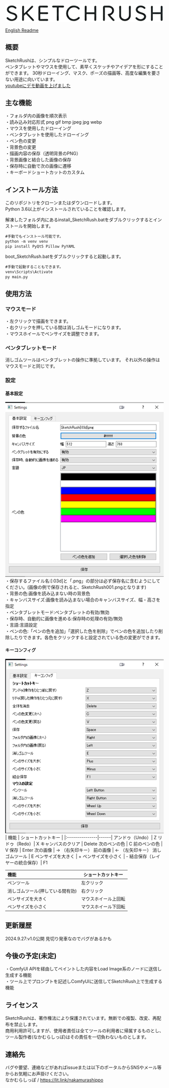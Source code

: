 ![SketchRushLogo](https://github.com/NakamuraShippo/SketchRush/blob/main/image/SketchRushLogo.png)
  
[English Readme](https://github.com/NakamuraShippo/SketchRush/blob/main/Readme_EN.md)  
  
## 概要
SketchRushは、シンプルなドローツールです。  
ペンタブレットやマウスを使用して、素早くスケッチやアイデアを形にすることができます。 
30秒ドローイング、マスク、ポーズの描画等、高度な編集を要さない用途に向いています。  
[youtubeにデモ動画を上げました](https://youtu.be/DLPtTu0L4a0)  
  
## 主な機能
・フォルダ内の画像を順次表示  
・読み込み対応形式 png gif bmp jpeg jpg webp  
・マウスを使用したドローイング  
・ペンタブレットを使用したドローイング  
・ペン色の変更  
・背景色の変更  
・描画内容の保存（透明背景のPNG）  
・背景画像と結合した画像の保存  
・保存時に自動で次の画像に遷移  
・キーボードショートカットのカスタム  
  
## インストール方法
このリポジトリをクローンまたはダウンロードします。  
Python 3.6以上がインストールされていることを確認します。  
  
解凍したフォルダ内にあるinstall_SketchRush.batをダブルクリックするとインストールを開始します。  
~~~
#手動でもインストール可能です。
python -m venv venv
pip install PyQt5 Pillow PyYAML
~~~
boot_SketchRush.batをダブルクリックすると起動します。  
~~~
#手動で起動することもできます。
venv\Scripts\Activate
py main.py
~~~
  
## 使用方法
### マウスモード  
・左クリックで描画をできます。  
・右クリックを押している間は消しゴムモードになります。  
・マウスホイールでペンサイズを調整できます。  
  
### ペンタブレットモード
消しゴムツールはペンタブレットの操作に準拠しています。 
それ以外の操作はマウスモードと同じです。  

### 設定
#### 基本設定
![keyboardSCR](https://github.com/NakamuraShippo/SketchRush/blob/main/image/BasicSetting.png)  
・保存するファイル名:[:03d]と「.png」の部分は必ず保存名に含むようにしてください。(画像の例で保存されると、SketchRush001.pngとなります)  
・背景の色:画像を読み込まない時の背景色  
・キャンバスサイズ:画像を読み込まない場合のキャンバスサイズ、幅・高さを指定  
・ペンタブレットモード:ペンタブレットの有効/無効  
・保存時、自動的に画像を進める:保存時の処理の有効/無効  
・言語:言語設定  
・ペンの色:「ペンの色を追加」「選択した色を削除」でペンの色を追加したり削除したりできます。各色をクリックすると設定されている色の変更ができます。  

#### キーコンフィグ
![keyboardSCR](https://github.com/NakamuraShippo/SketchRush/blob/main/image/KeyConfig.png)    
| 機能 | ショートカットキー |
|:---------------|------|
アンドゥ（Undo）| Z 
リドゥ（Redo）|	X
キャンバスのクリア |	Delete
次のペンの色	| C
前のペンの色	| V
保存 | Enter
次の画像	| → （右矢印キー）
前の画像	| ← （左矢印キー）
消しゴムツール	| E
ペンサイズを大きく | +
ペンサイズを小さく | -
結合保存（レイヤーの統合保存）| F1  

| 機能 | ショートカットキー |
|:---------------|------|
ペンツール | 左クリック
消しゴムツール(押している間有効) | 右クリック
ペンサイズを大きく | マウスホイール上回転
ペンサイズを小さく | マウスホイール下回転

## 更新履歴
2024.9.27:v1.0公開 見切り発車なのでバグがあるかも

## 今後の予定(未定)
・ComfyUI APIを経由してペイントした内容をLoad Image系のノードに送信し生成する機能  
・ツール上でプロンプトを記述しComfyUIに送信してSketchRush上で生成する機能  
  
## ライセンス
SketchRushは、著作権法により保護されています。無断での複製、改変、再配布を禁止します。  
商用利用許可しますが、使用者責任は全てツールの利用者に帰属するものとし、ツール製作者(なかむらしっぽ)はその責任を一切負わないものとします。
  
## 連絡先
バグや要望、連絡などがあればissueまたは以下のポータルからSNSやメール等からお気軽にお声掛けください。  
なかむらしっぽ / https://lit.link/nakamurashippo
